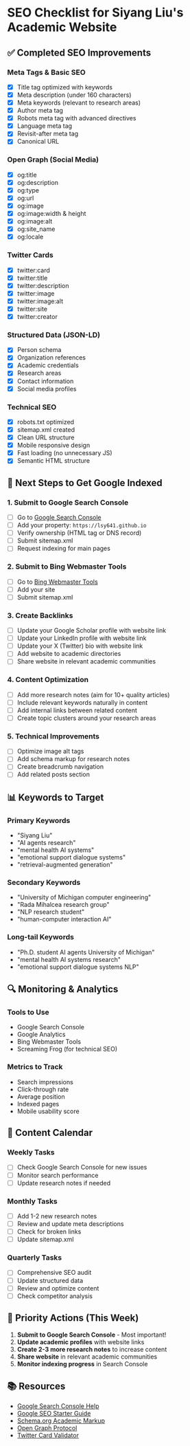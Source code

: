 # SEO Checklist for Siyang Liu's Academic Website

## ✅ **Completed SEO Improvements**

### **Meta Tags & Basic SEO**
- [x] Title tag optimized with keywords
- [x] Meta description (under 160 characters)
- [x] Meta keywords (relevant to research areas)
- [x] Author meta tag
- [x] Robots meta tag with advanced directives
- [x] Language meta tag
- [x] Revisit-after meta tag
- [x] Canonical URL

### **Open Graph (Social Media)**
- [x] og:title
- [x] og:description
- [x] og:type
- [x] og:url
- [x] og:image
- [x] og:image:width & height
- [x] og:image:alt
- [x] og:site_name
- [x] og:locale

### **Twitter Cards**
- [x] twitter:card
- [x] twitter:title
- [x] twitter:description
- [x] twitter:image
- [x] twitter:image:alt
- [x] twitter:site
- [x] twitter:creator

### **Structured Data (JSON-LD)**
- [x] Person schema
- [x] Organization references
- [x] Academic credentials
- [x] Research areas
- [x] Contact information
- [x] Social media profiles

### **Technical SEO**
- [x] robots.txt optimized
- [x] sitemap.xml created
- [x] Clean URL structure
- [x] Mobile responsive design
- [x] Fast loading (no unnecessary JS)
- [x] Semantic HTML structure

## 🚀 **Next Steps to Get Google Indexed**

### **1. Submit to Google Search Console**
- [ ] Go to [Google Search Console](https://search.google.com/search-console)
- [ ] Add your property: `https://lsy641.github.io`
- [ ] Verify ownership (HTML tag or DNS record)
- [ ] Submit sitemap.xml
- [ ] Request indexing for main pages

### **2. Submit to Bing Webmaster Tools**
- [ ] Go to [Bing Webmaster Tools](https://www.bing.com/webmasters)
- [ ] Add your site
- [ ] Submit sitemap.xml

### **3. Create Backlinks**
- [ ] Update your Google Scholar profile with website link
- [ ] Update your LinkedIn profile with website link
- [ ] Update your X (Twitter) bio with website link
- [ ] Add website to academic directories
- [ ] Share website in relevant academic communities

### **4. Content Optimization**
- [ ] Add more research notes (aim for 10+ quality articles)
- [ ] Include relevant keywords naturally in content
- [ ] Add internal links between related content
- [ ] Create topic clusters around your research areas

### **5. Technical Improvements**
- [ ] Optimize image alt tags
- [ ] Add schema markup for research notes
- [ ] Create breadcrumb navigation
- [ ] Add related posts section

## 📊 **Keywords to Target**

### **Primary Keywords**
- "Siyang Liu"
- "AI agents research"
- "mental health AI systems"
- "emotional support dialogue systems"
- "retrieval-augmented generation"

### **Secondary Keywords**
- "University of Michigan computer engineering"
- "Rada Mihalcea research group"
- "NLP research student"
- "human-computer interaction AI"

### **Long-tail Keywords**
- "Ph.D. student AI agents University of Michigan"
- "mental health AI systems research"
- "emotional support dialogue systems NLP"

## 🔍 **Monitoring & Analytics**

### **Tools to Use**
- Google Search Console
- Google Analytics
- Bing Webmaster Tools
- Screaming Frog (for technical SEO)

### **Metrics to Track**
- Search impressions
- Click-through rate
- Average position
- Indexed pages
- Mobile usability score

## 📝 **Content Calendar**

### **Weekly Tasks**
- [ ] Check Google Search Console for new issues
- [ ] Monitor search performance
- [ ] Update research notes if needed

### **Monthly Tasks**
- [ ] Add 1-2 new research notes
- [ ] Review and update meta descriptions
- [ ] Check for broken links
- [ ] Update sitemap.xml

### **Quarterly Tasks**
- [ ] Comprehensive SEO audit
- [ ] Update structured data
- [ ] Review and optimize content
- [ ] Check competitor analysis

## 🎯 **Priority Actions (This Week)**

1. **Submit to Google Search Console** - Most important!
2. **Update academic profiles** with website links
3. **Create 2-3 more research notes** to increase content
4. **Share website** in relevant academic communities
5. **Monitor indexing progress** in Search Console

## 📚 **Resources**

- [Google Search Console Help](https://support.google.com/webmasters/)
- [Google SEO Starter Guide](https://developers.google.com/search/docs/beginner/seo-starter-guide)
- [Schema.org Academic Markup](https://schema.org/Person)
- [Open Graph Protocol](https://ogp.me/)
- [Twitter Card Validator](https://cards-dev.twitter.com/validator)
